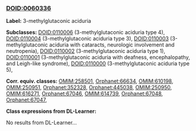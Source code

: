 
### [DOID:0060336](http://purl.obolibrary.org/obo/DOID_0060336)
**Label:** 3-methylglutaconic aciduria

**Subclasses:** [DOID:0110006](http://purl.obolibrary.org/obo/DOID_0110006) (3-methylglutaconic aciduria type 4), [DOID:0110004](http://purl.obolibrary.org/obo/DOID_0110004) (3-methylglutaconic aciduria type 3), [DOID:0110003](http://purl.obolibrary.org/obo/DOID_0110003) (3-methylglutaconic aciduria with cataracts, neurologic involvement and neutropenia), [DOID:0110002](http://purl.obolibrary.org/obo/DOID_0110002) (3-methylglutaconic aciduria type 1), [DOID:0110001](http://purl.obolibrary.org/obo/DOID_0110001) (3-methylglutaconic aciduria with deafness, encephalopathy, and Leigh-like syndrome), [DOID:0110000](http://purl.obolibrary.org/obo/DOID_0110000) (3-methylglutaconic aciduria type 5), 

**Corr. equiv. classes:** [OMIM:258501](http://purl.obolibrary.org/obo/OMIM_258501), [Orphanet:66634](http://www.orpha.net/ORDO/Orphanet_66634), [OMIM:610198](http://purl.obolibrary.org/obo/OMIM_610198), [OMIM:250951](http://purl.obolibrary.org/obo/OMIM_250951), [Orphanet:352328](http://www.orpha.net/ORDO/Orphanet_352328), [Orphanet:445038](http://www.orpha.net/ORDO/Orphanet_445038), [OMIM:250950](http://purl.obolibrary.org/obo/OMIM_250950), [OMIM:616271](http://purl.obolibrary.org/obo/OMIM_616271), [Orphanet:67046](http://www.orpha.net/ORDO/Orphanet_67046), [OMIM:614739](http://purl.obolibrary.org/obo/OMIM_614739), [Orphanet:67048](http://www.orpha.net/ORDO/Orphanet_67048), [Orphanet:67047](http://www.orpha.net/ORDO/Orphanet_67047), 

**Class expressions from DL-Learner:**

No results from DL-Learner...



